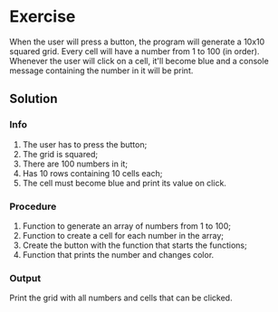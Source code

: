 # Exercise

When the user will press a button, the program will generate a 10x10 squared grid.
Every cell will have a number from 1 to 100 (in order).
Whenever the user will click on a cell, it'll become blue and a console message containing the number in it will be print.

## Solution
### Info

1. The user has to press the button;
2. The grid is squared;
3. There are 100 numbers in it;
4. Has 10 rows containing 10 cells each;
5. The cell must become blue and print its value on click.

### Procedure

1. Function to generate an array of numbers from 1 to 100;
2. Function to create a cell for each number in the array;
3. Create the button with the function that starts the functions;
4. Function that prints the number and changes color.

### Output

Print the grid with all numbers and cells that can be clicked.